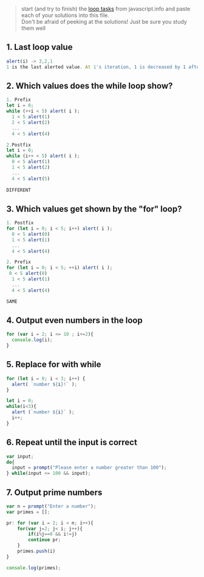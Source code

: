 > start (and try to finish) the [loop tasks](https://javascript.info/while-for) from javascript.info and paste each of your solutions into this file.  
> Don't be afraid of peeking at the solutions!  Just be sure you study them well

## 1. Last loop value
```js
alert(i) -> 3,2,1
1 is the last alerted value. At 1's iteration, 1 is decreased by 1 after being alerted. Which results in 0. In while loop, 0 means false so iteration exits the loop.
```

## 2. Which values does the while loop show? 
```js
1. Prefix
let i = 0;
while (++i < 5) alert( i );
  1 < 5 alert(1)
  2 < 5 alert(2)
  ...
  4 < 5 alert(4)

2.Postfix 
let i = 0;
while (i++ < 5) alert( i );
  0 < 5 alert(1)
  1 < 5 alert(2)
  ...
  4 < 5 alert(5)
  
DIFFERENT
```

## 3. Which values get shown by the "for" loop?
```js
1. Postfix
for (let i = 0; i < 5; i++) alert( i );
  0 < 5 alert(0)
  1 < 5 alert(1)
  ...
  4 < 5 alert(4)

2. Prefix
for (let i = 0; i < 5; ++i) alert( i );
 0 < 5 alert(0)
  1 < 5 alert(1)
  ...
  4 < 5 alert(4)

SAME
```

## 4. Output even numbers in the loop
```js
for (var i = 2; i <= 10 ; i+=2){
  console.log(i);
}
```
## 5. Replace for with while
```js
for (let i = 0; i < 3; i++) {
  alert( `number ${i}!` );
}

let i = 0;
while(i<3){
  alert (`number ${i}` );
  i++;
}
```
## 6. Repeat until the input is correct
```js
var input;
do{
  input = prompt("Please enter a number greater than 100");
} while(input <= 100 && input);

```
## 7. Output prime numbers
```js
var n = prompt("Enter a number");
var primes = [];

pr: for (var i = 2; i < n; i++){
    for(var j=2; j< i; j++){ 
        if(i%j==0 && i!=j)
        continue pr;      
    }
    primes.push(i)
}

console.log(primes);
```

